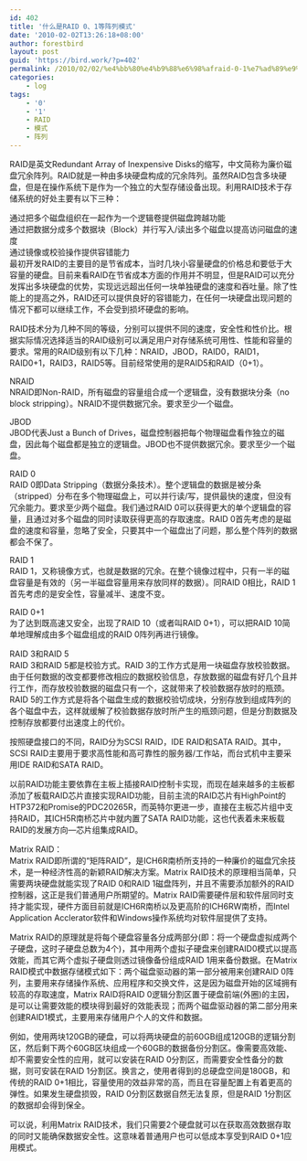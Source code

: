 ```yaml
---
id: 402
title: '什么是RAID 0、1等阵列模式'
date: '2010-02-02T13:26:18+08:00'
author: forestbird
layout: post
guid: 'https://bird.work/?p=402'
permalink: /2010/02/02/%e4%bb%80%e4%b9%88%e6%98%afraid-0-1%e7%ad%89%e9%98%b5%e5%88%97%e6%a8%a1%e5%bc%8f-1/
categories:
    - log
tags:
    - '0'
    - '1'
    - RAID
    - 模式
    - 阵列
---
```


RAID是英文Redundant Array of Inexpensive Disks的缩写，中文简称为廉价磁盘冗余阵列。RAID就是一种由多块硬盘构成的冗余阵列。虽然RAID包含多块硬盘，但是在操作系统下是作为一个独立的大型存储设备出现。利用RAID技术于存储系统的好处主要有以下三种：

通过把多个磁盘组织在一起作为一个逻辑卷提供磁盘跨越功能   
通过把数据分成多个数据块（Block）并行写入/读出多个磁盘以提高访问磁盘的速度   
通过镜像或校验操作提供容错能力   
最初开发RAID的主要目的是节省成本，当时几块小容量硬盘的价格总和要低于大容量的硬盘。目前来看RAID在节省成本方面的作用并不明显，但是RAID可以充分发挥出多块硬盘的优势，实现远远超出任何一块单独硬盘的速度和吞吐量。除了性能上的提高之外，RAID还可以提供良好的容错能力，在任何一块硬盘出现问题的情况下都可以继续工作，不会受到损坏硬盘的影响。

RAID技术分为几种不同的等级，分别可以提供不同的速度，安全性和性价比。根据实际情况选择适当的RAID级别可以满足用户对存储系统可用性、性能和容量的要求。常用的RAID级别有以下几种：NRAID，JBOD，RAID0，RAID1，RAID0+1，RAID3，RAID5等。目前经常使用的是RAID5和RAID（0+1）。

NRAID   
NRAID即Non-RAID，所有磁盘的容量组合成一个逻辑盘，没有数据块分条（no block stripping）。NRAID不提供数据冗余。要求至少一个磁盘。

JBOD   
JBOD代表Just a Bunch of Drives，磁盘控制器把每个物理磁盘看作独立的磁盘，因此每个磁盘都是独立的逻辑盘。JBOD也不提供数据冗余。要求至少一个磁盘。

RAID 0   
RAID 0即Data Stripping（数据分条技术）。整个逻辑盘的数据是被分条（stripped）分布在多个物理磁盘上，可以并行读/写，提供最快的速度，但没有冗余能力。要求至少两个磁盘。我们通过RAID 0可以获得更大的单个逻辑盘的容量，且通过对多个磁盘的同时读取获得更高的存取速度。RAID 0首先考虑的是磁盘的速度和容量，忽略了安全，只要其中一个磁盘出了问题，那么整个阵列的数据都会不保了。

RAID 1   
RAID 1，又称镜像方式，也就是数据的冗余。在整个镜像过程中，只有一半的磁盘容量是有效的（另一半磁盘容量用来存放同样的数据）。同RAID 0相比，RAID 1首先考虑的是安全性，容量减半、速度不变。

RAID 0+1   
为了达到既高速又安全，出现了RAID 10（或者叫RAID 0+1），可以把RAID 10简单地理解成由多个磁盘组成的RAID 0阵列再进行镜像。

RAID 3和RAID 5   
RAID 3和RAID 5都是校验方式。RAID 3的工作方式是用一块磁盘存放校验数据。由于任何数据的改变都要修改相应的数据校验信息，存放数据的磁盘有好几个且并行工作，而存放校验数据的磁盘只有一个，这就带来了校验数据存放时的瓶颈。RAID 5的工作方式是将各个磁盘生成的数据校验切成块，分别存放到组成阵列的各个磁盘中去，这样就缓解了校验数据存放时所产生的瓶颈问题，但是分割数据及控制存放都要付出速度上的代价。

按照硬盘接口的不同，RAID分为SCSI RAID，IDE RAID和SATA RAID。其中，SCSI RAID主要用于要求高性能和高可靠性的服务器/工作站，而台式机中主要采用IDE RAID和SATA RAID。

以前RAID功能主要依靠在主板上插接RAID控制卡实现，而现在越来越多的主板都添加了板载RAID芯片直接实现RAID功能，目前主流的RAID芯片有HighPoint的HTP372和Promise的PDC20265R，而英特尔更进一步，直接在主板芯片组中支持RAID，其ICH5R南桥芯片中就内置了SATA RAID功能，这也代表着未来板载RAID的发展方向—芯片组集成RAID。

Matrix RAID：   
Matrix RAID即所谓的“矩阵RAID”，是ICH6R南桥所支持的一种廉价的磁盘冗余技术，是一种经济性高的新颖RAID解决方案。Matrix RAID技术的原理相当简单，只需要两块硬盘就能实现了RAID 0和RAID 1磁盘阵列，并且不需要添加额外的RAID控制器，这正是我们普通用户所期望的。Matrix RAID需要硬件层和软件层同时支持才能实现，硬件方面目前就是ICH6R南桥以及更高阶的ICH6RW南桥，而Intel Application Acclerator软件和Windows操作系统均对软件层提供了支持。

Matrix RAID的原理就是将每个硬盘容量各分成两部分(即：将一个硬盘虚拟成两个子硬盘，这时子硬盘总数为4个)，其中用两个虚拟子硬盘来创建RAID0模式以提高效能，而其它两个虚拟子硬盘则透过镜像备份组成RAID 1用来备份数据。在Matrix RAID模式中数据存储模式如下：两个磁盘驱动器的第一部分被用来创建RAID 0阵列，主要用来存储操作系统、应用程序和交换文件，这是因为磁盘开始的区域拥有较高的存取速度，Matrix RAID将RAID 0逻辑分割区置于硬盘前端(外圈)的主因，是可以让需要效能的模块得到最好的效能表现；而两个磁盘驱动器的第二部分用来创建RAID1模式，主要用来存储用户个人的文件和数据。

例如，使用两块120GB的硬盘，可以将两块硬盘的前60GB组成120GB的逻辑分割区，然后剩下两个60GB区块组成一个60GB的数据备份分割区。像需要高效能、却不需要安全性的应用，就可以安装在RAID 0分割区，而需要安全性备分的数据，则可安装在RAID 1分割区。换言之，使用者得到的总硬盘空间是180GB，和传统的RAID 0+1相比，容量使用的效益非常的高，而且在容量配置上有着更高的弹性。如果发生硬盘损毁，RAID 0分割区数据自然无法复原，但是RAID 1分割区的数据却会得到保全。

可以说，利用Matrix RAID技术，我们只需要2个硬盘就可以在获取高效数据存取的同时又能确保数据安全性。这意味着普通用户也可以低成本享受到RAID 0+1应用模式。
